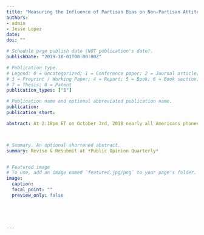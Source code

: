 ```yaml
---
title: "Measuring the Influence of Partisan Bias on Non-Partisan Attitudes Using the Presidential Alert"
authors:
- admin
- Jesse Lopez
date: 
doi: ""

# Schedule page publish date (NOT publication's date).
publishDate: "2019-10-01T00:00:00Z"

# Publication type.
# Legend: 0 = Uncategorized; 1 = Conference paper; 2 = Journal article;
# 3 = Preprint / Working Paper; 4 = Report; 5 = Book; 6 = Book section;
# 7 = Thesis; 8 = Patent
publication_types: ["1"]

# Publication name and optional abbreviated publication name.
publication: 
publication_short: 

abstract: At 2:18pm ET on October 3rd, 2018 nearly all Americans phones buzzed and vibrated as they received a notification reading *Presidential Alert&#58; THIS IS A TEST of the National Wireless Emergency Alert System. No action is needed*. While the alert system was the product of a bipartisan endeavor under the Bush and Obama administrations to improve the government's capacity to warn Americans in the case of a natural disaster, and received scarce media attention when it was established, media coverage preceding its inaugural test depicted an intensely partisan reaction. Alarmist headlines warned of an inevitable barrage of text messages from Trump, calls to protest the alert lit up Twitter with hashtags encouraging Americans to shut off their phones or cancel their wireless plans, and critics even filed lawsuits to stop the alert altogether. As The Atlantic synopsized in a headline on the day of the alert, ``What should have been a routine, required national test of the Wireless Emergency Alerts system has become a crucible for public distrust.'' While a large literature explores how partisanship divides the public on hot-button political issues, we know far less about the extent to which partisanship and partisan bias interfere with less salient bipartisan issues. To what extent does growing partisanship influence support for policies that are bipartisan in nature? We conducted a national survey experiment during the alert itself, rapidly collecting a large sample of U.S. adults in a narrow time interval preceding the alert by simultaneously recruiting online survey respondents from multiple panels. We then exploited the predetermined timing of the alert to randomize whether respondents answered questions related to the alert immediately before or after receiving it, enabling us to measure the extent to which receiving the alert affected attitudes differently across party lines.



# Summary. An optional shortened abstract.
summary: Revise & Resubmit at *Public Opinion Quarterly*


# Featured image
# To use, add an image named `featured.jpg/png` to your page's folder. 
image:
  caption: 
  focal_point: ""
  preview_only: false

 



---
```




